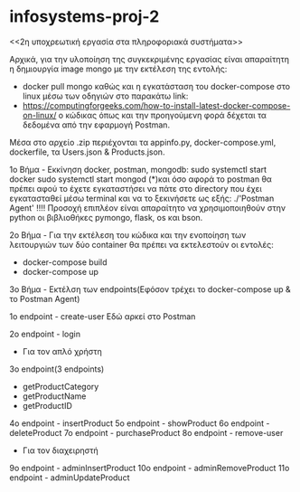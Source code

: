 # infosystems-proj-2
<<2η υποχρεωτική εργασία στα πληροφοριακά συστήματα>>

Αρχικά, για την υλοποίηση της συγκεκριμένης εργασίας είναι απαραίτητη η δημιουργία image mongo με την εκτέλεση της εντολής:
- docker pull mongo
καθώς και η εγκατάσταση του docker-compose στο linux μέσω των οδηγιών στο παρακάτω link:
- https://computingforgeeks.com/how-to-install-latest-docker-compose-on-linux/
ο κώδικας όπως και την προηγούμενη φορά δέχεται τα δεδομένα από την εφαρμογή Postman.

Μέσα στο αρχείο .zip περιέχονται τα appinfo.py, docker-compose.yml, dockerfile, τα Users.json & Products.json.

1ο Βήμα - Eκκίνηση docker, postman, mongodb: sudo systemctl start docker sudo systemctl start mongod (*)και όσο αφορά το postman θα πρέπει αφού το έχετε εγκαταστήσει να πάτε στο directory που έχει εγκατασταθεί μέσω terminal και να το ξεκινήσετε ως εξής: ./'Postman Agent' !!!! Προσοχή επιπλέον είναι απαραίτητο να χρησιμοποιηθούν στην python οι βιβλιοθήκες pymongo, flask, os και bson.

2o Bήμα - Για την εκτέλεση του κώδικα και την ενοποίηση των λειτουργιών των δύο container θα πρέπει να εκτελεστούν οι εντολές:
- docker-compose build
- docker-compose up

3o Bήμα - Εκτέλση των endpoints(Eφόσον τρέχει το docker-compose up & το Postman Agent)

1o endpoint - create-user
Εδώ αρκεί στο Postman 

2o endpoint - login

- Για τον απλό χρήστη

3o endpoint(3 endpoints) 
- getProductCategory
- getProductName
- getProductID

4o endpoint - insertProduct
5o endpoint - showProduct
6o endpoint - deleteProduct
7o endpoint - purchaseProduct
8o endpoint - remove-user

- Για τον διαχειρηστή

9o endpoint - adminInsertProduct
10o endpoint - adminRemoveProduct
11o endpoint - adminUpdateProduct
